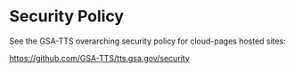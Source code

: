 # Security Policy

See the GSA-TTS overarching security policy for cloud-pages hosted sites:

https://github.com/GSA-TTS/tts.gsa.gov/security

